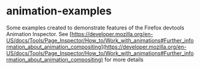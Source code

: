 # animation-examples
Some examples created to demonstrate features of the Firefox devtools Animation Inspector. See [https://developer.mozilla.org/en-US/docs/Tools/Page_Inspector/How_to/Work_with_animations#Further_information_about_animation_compositing](https://developer.mozilla.org/en-US/docs/Tools/Page_Inspector/How_to/Work_with_animations#Further_information_about_animation_compositing) for more details
